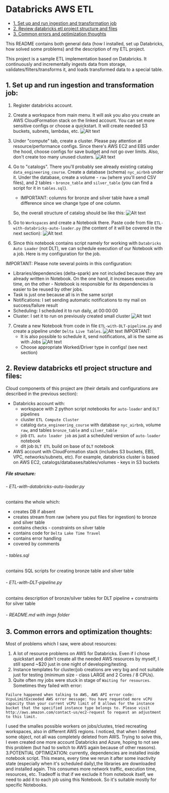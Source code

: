 # Databricks AWS ETL

- [1. Set up and run ingestion and transformation job](#1-set-up-and-run-ingestion-and-transformation-job)
- [2. Review databricks etl project structure and files](#2-review-databricks-etl-project-structure-and-files)
- [3. Common errors and optimization thoughts](#3-common-errors-and-optimization-thoughts)

This README contains both general data (how I installed, set up Databricks, how solved some problems)
and the description of my ETL project.

This project is a sample ETL implementation based on Databricks.
It continuously and incrementally ingests data from storage, validates/filters/transforms it,
and loads transformed data to a special table.

## 1. Set up and run ingestion and transformation job:
1. Register databricks account.
2. Create a workspace from main menu. It will ask you also you create an AWS CloudFormation stack on the linked account. You can set more sensitive configs or choose a quickstart. It will create needed S3 buckets, subnets, lambdas, etc.
   ![Alt text](resources/img/aws-cloudformation.png)
3. Under "compute" tab, create a cluster. Please pay attention at resource/performance configs. Since there's AWS EC2 and EBS under the hood, choose configs for save budget and not go over limits. Also, don't create too many unused clusters.
   ![Alt text](resources/img/cluster-configs.png)
4. Go to "catalogs". There you'll probably see already existing catalog ```data_engineering_course```. Create a database (schema) ```nyc_airbnb``` under it.
   Under the database, create a volume - ```raw``` (where you'll send CSV files), and 2 tables - ```bronze_table``` and ```silver_table``` (you can find a script for it in ```tables.sql```). 
   - IMPORTANT: columns for bronze and silver table have a small difference since we change type of one column. 
   
   So, the overall structure of catalog should be like this:
   ![Alt text](resources/img/catalogs.png)
5. Go to ```Workspaces``` and create a Notebook there. Paste code from file ```ETL-with-databricks-auto-loader.py``` (the content of it will be covered in the next section):
   ![Alt text](resources/img/notebook.png)
6. Since this notebook contains script namely for working with ```Databricks Auto Loader``` (not DLT), we can schedule execution of our Notebook with a job.
Here is my configuration for the job. 

IMPORTANT: Please note several points in this configuration:
   - Libraries/dependencies (delta-spark) are not included because they are already written in Notebook. On the one hand, it increases execution time, on the other - Notebook is responsible for its dependencies is easier to be reused by other jobs.
   - Task is just one because all is in the same script
   - Notifications: I set sending automatic notifications to my mail on success/failure result
   - Scheduling: I scheduled it to run daily, at 00:00:00
   - Cluster: I set it to run on previously created small cluster
   ![Alt text](resources/img/databricks-auto-loader-job.png)

7. Create a new Notebook from code in file ```ETL-with-DLT-pipeline.py``` and create a pipeline under ```Delta Live Tables```.
![Alt text](resources/img/DLT-configs.png)
IMPORTANT:
   - It is also possible to schedule it, send notifications, all is the same as with Jobs
![Alt text](resources/img/schedule-DLT.png)
   - Choose appropriate Worked/Driver type in configs! (see next section)




## 2. Review databricks etl project structure and files:
Cloud components of this project are (their details and configurations are described in the previous section):
- Databricks account with: 
  - workspace with 2 python script notebooks for ```auto-loader``` and ```DLT``` pipelines
  - cluster ```ETL Compute Cluster```
  - catalog ```data_engineering_course``` with database ```nyc_airbnb```, volume ```raw```, and tables ```bronze_table``` and ```silver_table```
  - job ```ETL auto loader job``` as just a scheduled version of ```auto-loader``` notebook
  - dlt job ```DLT ETL``` build on base of ```DLT``` notebook
- AWS account with CloudFormation stack (includes S3 buckets, EBS, VPC, networks/subnets, etc). For example, databricks cluster is based on AWS EC2, catalogs/databases/tables/volumes - keys in S3 buckets
   


##### File structure:

###### - ETL-with-databricks-auto-loader.py
contains the whole which:
   - creates DB if absent
   - creates stream from raw (where you put files for ingestion) to bronze and silver table
   - contains checks - constraints on silver table
   - contains code for ```Delta Lake Time Travel```
   - contains error handling
   - covered by comments


###### - tables.sql
contains SQL scripts for creating bronze table and silver table


###### - ETL-with-DLT-pipeline.py
contains description of bronze/silver tables for DLT pipeline + constraints for silver table

###### - README.md with imgs folder





## 3. Common errors and optimization thoughts:
Most of problems which I saw, were about resources:
1. A lot of resource problems on AWS for Databricks. Even if I chose quickstart and didn't create all the needed AWS resources by myself, I still spend ~$20 just in one night of developing/testing.
2. Instance templates for cluster/job creations are very big and not suitable just for testing (minimum size - class LARGE and  2 Cores / 8 CPUs).
3. Quite often my jobs were stuck in stage of ```Waiting for resources```. Sometimes they failed with error:

```Failure happened when talking to AWS, AWS API error code: VcpuLimitExceeded AWS error message: You have requested more vCPU capacity than your current vCPU limit of 8 allows for the instance bucket that the specified instance type belongs to. Please visit http://aws.amazon.com/contact-us/ec2-request to request an adjustment to this limit.```

I used the smalles possible workers on jobs/clustes, tried recreating workspaces, also in different AWS regions.
I noticed, that when I deleted some object, not all was completely deleted from AWS. 
Trying to solve this, I even created one more account Databricks and Azure, hoping to not see this problem (but had to switch to AWS again because of other reasons).
3.POTENTIAL OPTIMIZATION: currently, dependencies are installed inside notebook script. This means, every time we rerun it after some inactivity state (especially when it's scheduled daily),the libraries are downloaded and installed again. This consumes more network traffic, execution time, resources, etc. Tradeoff is that if we exclude it from notebook itself, we need to add it to each job using this Notebook. So it's suitable mostly for specific Notebooks.